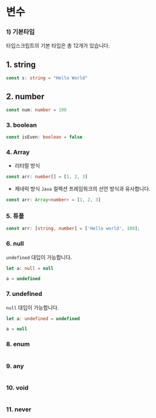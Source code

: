 # 변수

### 1) 기본타입
타입스크립트의 기본 타입은 총 12개가 있습니다.

## 1. string
```ts
const s: string = "Hello World"
```

## 2. number
```ts
const num: number = 100
```

### 3. boolean
```ts
const isEven: boolean = false
```

### 4. Array
- 리터럴 방식
```ts
const arr: number[] = [1, 2, 3]
```

- 제네릭 방식
`Java` 컬렉션 프레임워크의 선언 방식과 유사합니다.
```ts
const arr: Array<number> = [1, 2, 3]
```

### 5. 튜플
```ts
const arr: [string, number] = ['Hello world', 100];
```

### 6. null
`undefined` 대입이 가능합니다.
```ts
let a: null = null

a = undefined
```

### 7. undefined
`null` 대입이 가능합니다.
```ts
let a: undefined = undefined

a = null
```

### 8. enum
```
```

### 9. any
```
```

### 10. void
```
```

### 11. never
```
```
